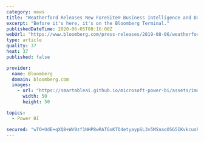 ```yaml
---
category: news
title: "Weatherford Releases New ForeSite® Business Intelligence and Data Visualization Powered by Microsoft® Power BI"
excerpt: "Before it's here, it's on the Bloomberg Terminal."
publishedDateTime: 2020-06-05T08:16:00Z
webUrl: "https://www.bloomberg.com/press-releases/2019-08-06/weatherford-releases-new-foresite-business-intelligence-and-data-visualization-powered-by-microsoft-power-bi"
type: article
quality: 37
heat: 37
published: false

provider:
  name: Bloomberg
  domain: bloomberg.com
  images:
    - url: "https://smartableai.github.io/microsoft-power-bi/assets/images/organizations/bloomberg.com-50x50.jpg"
      width: 50
      height: 50

topics:
  - Power BI

secured: "wTO+UdE+qXQ8+WV9zf1NHP8wRATGsKTD4etyaypSL3v5MSnaoO5G5IKvkcusRSlghl+lKZ9CRYCDXdrXKr/8wyyHLkph20GZ/H3vB84ZmIo1gz5Qc+jTSSttAlGAn2xyFANZWdHxOJRObpXJsB1mRYWUGP648GxjGwrIuuHd5knvfJ3doONHCenB6UjJsI74YVaAIIy1ccj0zIRQvzY++d5rWTVySwz/ZE4KeOD4Et2+Igddj4Dy7wdjSkTMhabiiKLEUOTC9npuiJK8aJGxigPBgo1f2Y95FQpmVh7y65ZUhtFC3mYtFNa5Pn49RzYk;wDPsX+xZNW8HGCB11bzNow=="
---
```


